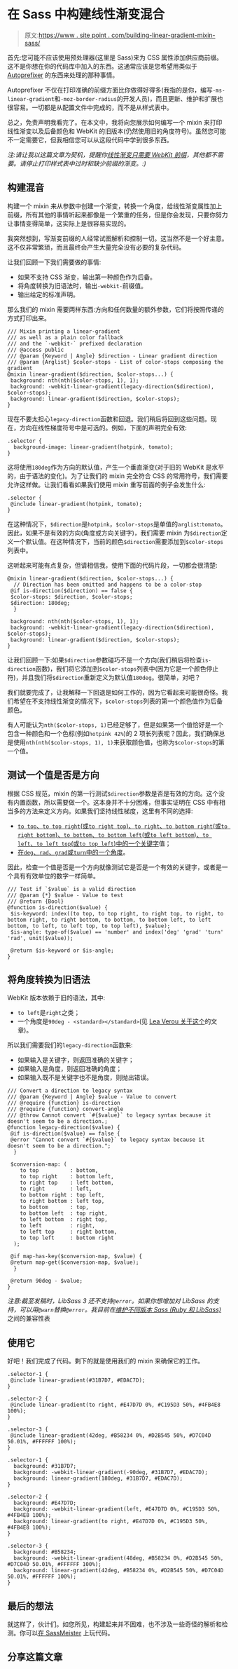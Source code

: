 # 在 Sass 中构建线性渐变混合

> 原文:[https://www . site point . com/building-linear-gradient-mixin-sass/](https://www.sitepoint.com/building-linear-gradient-mixin-sass/)

首先:您可能不应该使用预处理器(这里是 Sass)来为 CSS 属性添加供应商前缀。这不是你想在你的代码库中加入的东西。这通常应该是您希望用类似于 [Autoprefixer](https://github.com/postcss/autoprefixer) 的东西来处理的那种事情。

Autoprefixer 不仅在打印准确的前缀方面比你做得好得多(我指的是你，编写`-ms-linear-gradient`和`-moz-border-radius`的开发人员)，而且更新、维护和扩展也很容易。一切都是从配置文件中完成的，而不是从样式表中。

总之，免责声明我看完了。在本文中，我将向您展示如何编写一个 mixin 来打印线性渐变以及后备颜色和 WebKit 的旧版本(仍然使用旧的角度符号)。虽然您可能不一定需要它，但我相信您可以从这段代码中学到很多东西。

*注:请让我以这篇文章为契机，提醒你[线性渐变只需要 WebKit 前缀](http://lea.verou.me/2013/04/can-we-get-rid-of-gradient-prefixes/)，其他都不需要。请停止打印样式表中过时和缺少前缀的渐变。:)*

## 构建混音

构建一个 mixin 来从参数中创建一个渐变，转换一个角度，给线性渐变属性加上前缀，所有其他的事情听起来都像是一个繁重的任务，但是你会发现，只要你努力让事情变得简单，这实际上是很容易实现的。

我突然想到，写渐变前缀的人经常试图解析和控制一切。这当然不是一个好主意。这不仅非常繁琐，而且最终会产生大量完全没有必要的复杂代码。

让我们回顾一下我们需要做的事情:

*   如果不支持 CSS 渐变，输出第一种颜色作为后备。
*   将角度转换为旧语法时，输出`-webkit-`前缀值。
*   输出给定的标准声明。

那么我们的 mixin 需要两样东西:方向和任何数量的额外参数，它们将按照传递的方式打印出来。

```
/// Mixin printing a linear-gradient
/// as well as a plain color fallback
/// and the `-webkit-` prefixed declaration
/// @access public
/// @param {Keyword | Angle} $direction - Linear gradient direction
/// @param {Arglist} $color-stops - List of color-stops composing the gradient
@mixin linear-gradient($direction, $color-stops...) {
 background: nth(nth($color-stops, 1), 1);
 background: -webkit-linear-gradient(legacy-direction($direction), $color-stops);
 background: linear-gradient($direction, $color-stops);
}
```

现在不要太担心`legacy-direction`函数和回退。我们稍后将回到这些问题。现在，方向在线性梯度符号中是可选的。例如，下面的声明完全有效:

```
.selector {
  background-image: linear-gradient(hotpink, tomato);
}
```

这将使用`180deg`作为方向的默认值，产生一个垂直渐变(对于旧的 WebKit 是水平的，由于语法的变化)。为了让我们的 mixin 完全符合 CSS 的常用符号，我们需要允许这样做。让我们看看如果我们使用 mixin 重写前面的例子会发生什么:

```
.selector {
 @include linear-gradient(hotpink, tomato);
}
```

在这种情况下，`$direction`是`hotpink`，`$color-stops`是单值的`arglist`:`tomato`。因此，如果不是有效的方向(角度或方向关键字)，我们需要 mixin 为`$direction`定义一个默认值。在这种情况下，当前的颜色`$direction`需要添加到`$color-stops`列表中。

这听起来可能有点复杂，但请相信我，使用下面的代码片段，一切都会很清楚:

```
@mixin linear-gradient($direction, $color-stops...) {
  // Direction has been omitted and happens to be a color-stop
 @if is-direction($direction) == false {
 $color-stops: $direction, $color-stops;
 $direction: 180deg;
  }

 background: nth(nth($color-stops, 1), 1);
 background: -webkit-linear-gradient(legacy-direction($direction), $color-stops);
 background: linear-gradient($direction, $color-stops);
}
```

让我们回顾一下:如果`$direction`参数碰巧不是一个方向(我们稍后将检查`is-direction`函数)，我们将它添加到`$color-stops`列表中(因为它是一个颜色停止符)，并且我们将`$direction`重新定义为默认值`180deg`。很简单，对吧？

我们就要完成了，让我解释一下回退是如何工作的，因为它看起来可能很奇怪。我们希望在不支持线性渐变的情况下，`$color-stops`列表的第一个颜色值作为后备颜色。

有人可能认为`nth($color-stops, 1)`已经足够了，但是如果第一个值恰好是一个包含一种颜色和一个色标(例如`hotpink 42%`)的 2 项长列表呢？因此，我们确保总是使用`nth(nth($color-stops, 1), 1)`来获取颜色值，也称为`$color-stops`的第一个值。

## 测试一个值是否是方向

根据 CSS 规范，mixin 的第一行测试`$direction`参数是否是有效的方向。这个没有内置函数，所以需要做一个。这本身并不十分困难，但事实证明在 CSS 中有相当多的方法来定义方向。如果我们坚持线性梯度，这里有不同的选择:

*   [`to top`、`to top right`(或`to right top`)、`to right`、`to bottom right`(或`to right bottom`)、`to bottom`、`to bottom left`(或`to left bottom`)、`to left`、`to left top`(或`to top left`)中的一个关键字](http://dev.w3.org/csswg/css-images-3/#typedef-side-or-corner)值；
*   [在`deg`、`rad`、`grad`或`turn`中的一个角度](http://dev.w3.org/csswg/css-values-3/#angle-value)。

因此，检查一个值是否是一个方向就像测试它是否是一个有效的关键字，或者是一个具有有效单位的数字一样简单。

```
/// Test if `$value` is a valid direction
/// @param {*} $value - Value to test
/// @return {Bool}
@function is-direction($value) {
 $is-keyword: index((to top, to top right, to right top, to right, to bottom right, to right bottom, to bottom, to bottom left, to left bottom, to left, to left top, to top left), $value);
 $is-angle: type-of($value) == 'number' and index('deg' 'grad' 'turn' 'rad', unit($value));

 @return $is-keyword or $is-angle;
}
```

## 将角度转换为旧语法

WebKit 版本依赖于旧的语法，其中:

*   `to left`是`right`之类；
*   一个角度是`90deg - <standard></standard>`(见 [Lea Verou 关于这个](http://lea.verou.me/2012/07/important-prefix-free-update/)的文章)。

所以我们需要我们的`legacy-direction`函数来:

*   如果输入是关键字，则返回准确的关键字；
*   如果输入是角度，则返回准确的角度；
*   如果输入既不是关键字也不是角度，则抛出错误。

```
/// Convert a direction to legacy syntax
/// @param {Keyword | Angle} $value - Value to convert
/// @require {function} is-direction
/// @require {function} convert-angle
/// @throw Cannot convert `#{$value}` to legacy syntax because it doesn't seem to be a direction.;
@function legacy-direction($value) {
 @if is-direction($value) == false {
 @error "Cannot convert `#{$value}` to legacy syntax because it doesn't seem to be a direction.";
  }

 $conversion-map: (
    to top          : bottom,
    to top right    : bottom left,
    to right top    : left bottom,
    to right        : left,
    to bottom right : top left,
    to right bottom : left top,
    to bottom       : top,
    to bottom left  : top right,
    to left bottom  : right top,
    to left         : right,
    to left top     : right bottom,
    to top left     : bottom right
  );

 @if map-has-key($conversion-map, $value) {
 @return map-get($conversion-map, $value);
  }

 @return 90deg - $value;
}
```

*注意:截至发稿时，LibSass 3 还不支持`@error`。如果你想增加对 LibSass 的支持，可以用`@warn`替换`@error`。我目前在[维护不同版本 Sass (Ruby 和 LibSass)](https://gist.github.com/HugoGiraudel/48393b942f7b3a65eab4)* 之间的兼容性表

## 使用它

好吧！我们完成了代码。剩下的就是使用我们的 mixin 来确保它的工作。

```
.selector-1 {
 @include linear-gradient(#31B7D7, #EDAC7D);
}

.selector-2 {
 @include linear-gradient(to right, #E47D7D 0%, #C195D3 50%, #4FB4E8 100%);
}

.selector-3 {
 @include linear-gradient(42deg, #B58234 0%, #D2B545 50%, #D7C04D 50.01%, #FFFFFF 100%);
}
```

```
.selector-1 {
  background: #31B7D7;
  background: -webkit-linear-gradient(-90deg, #31B7D7, #EDAC7D);
  background: linear-gradient(180deg, #31B7D7, #EDAC7D);
}

.selector-2 {
  background: #E47D7D;
  background: -webkit-linear-gradient(left, #E47D7D 0%, #C195D3 50%, #4FB4E8 100%);
  background: linear-gradient(to right, #E47D7D 0%, #C195D3 50%, #4FB4E8 100%);
}

.selector-3 {
  background: #B58234;
  background: -webkit-linear-gradient(48deg, #B58234 0%, #D2B545 50%, #D7C04D 50.01%, #FFFFFF 100%);
  background: linear-gradient(42deg, #B58234 0%, #D2B545 50%, #D7C04D 50.01%, #FFFFFF 100%);
}
```

## 最后的想法

就这样了，伙计们。如您所见，构建起来并不困难，也不涉及一些奇怪的解析和检测。你可以[在 SassMeister](http://sassmeister.com/gist/b58f6e2cc3160007c880) 上玩代码。

## 分享这篇文章